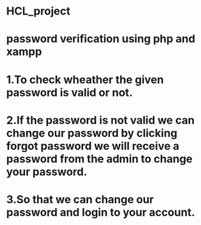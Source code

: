 # HCL_project


# password verification using php and xampp
# 1.To check wheather the given password is valid or not.
# 2.If the password is not valid we can change our password by clicking forgot password we will receive a password from the admin to change your password.
# 3.So that we can change our password and login to your account.
